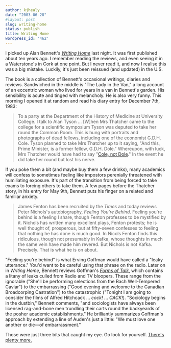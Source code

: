 ```yaml
---
author: kjhealy
date: "2003-06-28"
#layout: post
slug: writing-home
status: publish
title: Writing Home
wordpress_id: '462'
---
```


I picked up Alan Bennett's [*Writing Home*](http://www.amazon.com/exec/obidos/ASIN/0312422571/ref=nosim/) last night. It was first published about ten years ago. I remember reading the reviews, and even seeing it in a Waterstone's in Cork at one point. But I never read it, and now I realise this was a big mistake. Luckily, it's just been reissued (and updated) in the U.S.

The book is a collection of Bennett's occasional writings, diaries and reviews. Sandwiched in the middle is "The Lady in the Van," a long account of an eccentric woman who lived for years in a van in Bennett's garden. His sensibility is acute and tinged with melancholy. He is also very funny. This morning I opened it at random and read his diary entry for December 7th, 1983:

> To a party at the Department of the History of Medicine at University College. I talk to Alan Tyson … [W]hen Mrs Thatcher came to the college for a scientific symposium Tyson was deputed to take her round the Common Room. This is hung with portraits and photographs of dead fellows, including one of the economist G.D.H. Cole. Tyson planned to take Mrs Thatcher up to it saying, "And this, Prime Minister, is a former fellow, G.D.H. Dole." Whereupon, with luck, Mrs Thatcher would have had to say "[Cole, not Dole](http://www.metroactive.com/papers/metro/05.29.97/brassed-off-9722.html)." In the event he did take her round but lost his nerve.

If you poke them a bit (and maybe buy them a few drinks), many academics will confess to sometimes feeling like impostors perenially threatened with humiliating exposure. It's part of the transition from being forced to take exams to forcing others to take them. A few pages before the Thatcher story, in his entry for May 9th, Bennett puts his finger on a related and familiar anxiety.

> James Fenton has been recruited by the *Times* and today reviews Peter Nichols's autobiography, *Feeling You're Behind*. Feeling you're behind is a feeling I share, though Fenton professes to be mystified by it. Nichols has written many excellent plays, Fenton protests; he is well thought of, prosperous, but at fifty-seven confesses to feeling that nothing he has done is much good. In Nicols Fenton finds this ridiculous, though not presumably in Kafka, whose thoughts in much the same vein have made him revered. But Nichols is not Kafka. Precisely. That is what he is on about.

"Feeling you're behind" is what Erving Goffman would have called a "leaky utterance." You'd want to be careful using that phrase on the radio. Later on in *Writing Home*, Bennett reviews Goffman's [*Forms of Talk*](http://www.amazon.com/exec/obidos/ASIN/081221112X/ref=nosim/), which contains a litany of leaks culled from Radio and TV bloopers. These range from the ignorable ("She'll be performing selections from the Bach Well-Tempered Caviar") to the embarrassing ("Good evening and welcome to the Canadian Broadcorping Castration") to the catastrophic ("Tonight I am going to consider the films of Alfred Hitchcack … *cock!* ... *CACK!*). "Sociology begins in the dustbin," Bennett comments, "and sociologists have always been licensed rag-and-bone men trundling their carts round the backyeards of the posher academic establishments." He brilliantly summarizes Goffman's approach by extending a line of Auden's just a little: "We must love one another or die—of embarrassment."

Those were just three bits that caught my eye. Go look for yourself. [There's plenty more.](http://www.amazon.com/exec/obidos/ASIN/0312422571/ref=nosim/)
